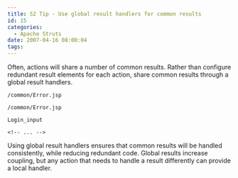 ```yaml
---
title: S2 Tip - Use global result handlers for common results
id: 15
categories:
  - Apache Struts
date: 2007-04-16 08:00:04
tags:
---
```


 Often, actions will share a number of common results. Rather than configure redundant result elements for each action, share common results through a global result handlers.

    /common/Error.jsp

    /common/Error.jsp

    Login_input

    <!-- ... -->

Using global result handlers ensures that common results will be
handled consistently, while reducing redundant code. Global results
increase coupling, but any action that needs to handle a result
differently can provide a local handler.